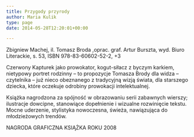 ```yaml
---
title: Przygody przyrody
author: Maria Kulik
type: page
date: 2014-05-28T12:20:01+00:00

---
```

Zbigniew Machej, il. Tomasz Broda ,oprac. graf. Artur Burszta, wyd. Biuro Literackie, s. 53, ISBN 978-83-60602-52-2, +3

Czerwony Kapturek jako prowokator, kogut-siłacz z byczym karkiem, nietypowy portret rodzinny – to propozycje Tomasza Brody dla widza – czytelnika – już nieco obeznanego z tradycyjną wizją świata, dla starszego dziecka, które oczekuje odrobiny prowokacji intelektualnej.

Książka nagrodzona za spójność w obrazowaniu serii zabawnych wierszy; ilustracje dowcipne, stanowiące dopełnienie i wizualne rozwinięcie tekstu. Mocne uderzenie, stylistyka nowoczesna, świeża, nawiązująca do młodzieżowych trendów.

NAGRODA GRAFICZNA KSIĄŻKA ROKU 2008

&nbsp;
